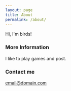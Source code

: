 ```yaml
---
layout: page
title: About
permalink: /about/
---
```


Hi, I'm birds!

### More Information

I like to play games and post.

### Contact me

[email@domain.com](mailto:email@domain.com)
